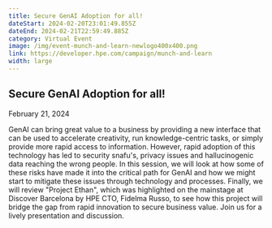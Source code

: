 ```yaml
---
title: Secure GenAI Adoption for all!
dateStart: 2024-02-20T23:01:49.855Z
dateEnd: 2024-02-21T22:59:49.885Z
category: Virtual Event
image: /img/event-munch-and-learn-newlogo400x400.png
link: https://developer.hpe.com/campaign/munch-and-learn
width: large
---
```

## Secure GenAI Adoption for all!

February 21, 2024

GenAI can bring great value to a business by providing a new interface that can be used to accelerate creativity, run knowledge-centric tasks, or simply provide more rapid access to information. However, rapid adoption of this technology has led to security snafu's, privacy issues and hallucinogenic data reaching the wrong people. In this session, we will look at how some of these risks have made it into the critical path for GenAI and how we might start to mitigate these issues through technology and processes. Finally, we will review "Project Ethan", which was highlighted on the mainstage at Discover Barcelona by HPE CTO, Fidelma Russo, to see how this project will bridge the gap from rapid innovation to secure business value. Join us for a lively presentation and discussion.